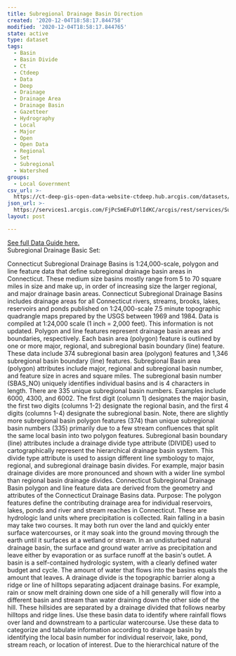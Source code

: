 ```yaml
---
title: Subregional Drainage Basin Direction
created: '2020-12-04T18:58:17.844758'
modified: '2020-12-04T18:58:17.844765'
state: active
type: dataset
tags:
  - Basin
  - Basin Divide
  - Ct
  - Ctdeep
  - Data
  - Deep
  - Drainage
  - Drainage Area
  - Drainage Basin
  - Gazetteer
  - Hydrography
  - Local
  - Major
  - Open
  - Open Data
  - Regional
  - Set
  - Subregional
  - Watershed
groups:
  - Local Government
csv_url: >-
  https://ct-deep-gis-open-data-website-ctdeep.hub.arcgis.com/datasets/66de3e3bf63e456ba32c12643f0d8bdc_2.csv?outSR=%7B%22latestWkid%22%3A2234%2C%22wkid%22%3A102656%7D
json_url: >-
  https://services1.arcgis.com/FjPcSmEFuDYlIdKC/arcgis/rest/services/Subregional_Drainage_Basin_Set/FeatureServer/2
layout: post

---
```

<div><a href='https://cteco.uconn.edu/guides/Subregional_Basin.htm' rel='nofollow ugc' target='_blank'>See full Data Guide here.</a><br /></div>Subregional Drainage Basic Set:

Connecticut Subregional Drainage Basins is 1:24,000-scale, polygon and line feature data that define subregional drainage basin areas in Connecticut. These medium size basins mostly range from 5 to 70 square miles in size and make up, in order of increasing size the larger regional, and major drainage basin areas. Connecticut Subregional Drainage Basins includes drainage areas for all Connecticut rivers, streams, brooks, lakes, reservoirs and ponds published on 1:24,000-scale 7.5 minute topographic quadrangle maps prepared by the USGS between 1969 and 1984. Data is compiled at 1:24,000 scale (1 inch = 2,000 feet). This information is not updated.
Polygon and line features represent drainage basin areas and boundaries, respectively. Each basin area (polygon) feature is outlined by one or more major, regional, and subregional basin boundary (line) feature. These data include 374 subregional basin area (polygon) features and 1,346 subregional basin boundary (line) features.
Subregional Basin area (polygon) attributes include major, regional and subregional basin number, and feature size in acres and square miles. The subregional basin number (SBAS_NO) uniquely identifies individual basins and is 4 characters in length. There are 335 unique subregional basin numbers. Examples include 6000, 4300, and 6002. The first digit (column 1) designates the major basin, the first two digits (columns 1-2) designate the regional basin, and the first 4 digits (columns 1-4) designate the subregional basin. Note, there are slightly more subregional basin polygon features (374) than unique subregional basin numbers (335) primarily due to a few stream confluences that split the same local basin into two polygon features.
Subregional basin boundary (line) attributes include a drainage divide type attribute (DIVIDE) used to cartographically represent the hierarchical drainage basin system. This divide type attribute is used to assign different line symbology to major, regional, and subregional drainage basin divides. For example, major basin drainage divides are more pronounced and shown with a wider line symbol than regional basin drainage divides.
Connecticut Subregional Drainage Basin polygon and line feature data are derived from the geometry and attributes of the Connecticut Drainage Basins data.
Purpose: The polygon features define the contributing drainage area for individual reservoirs, lakes, ponds and river and stream reaches in Connecticut. These are hydrologic land units where precipitation is collected. Rain falling in a basin may take two courses. It may both run over the land and quickly enter surface watercourses, or it may soak into the ground moving through the earth until it surfaces at a wetland or stream. In an undisturbed natural drainage basin, the surface and ground water arrive as precipitation and leave either by evaporation or as surface runoff at the basin's outlet. A basin is a self-contained hydrologic system, with a clearly defined water budget and cycle. The amount of water that flows into the basins equals the amount that leaves. A drainage divide is the topographic barrier along a ridge or line of hilltops separating adjacent drainage basins. For example, rain or snow melt draining down one side of a hill generally will flow into a different basin and stream than water draining down the other side of the hill. These hillsides are separated by a drainage divided that follows nearby hilltops and ridge lines.
Use these basin data to identify where rainfall flows over land and downstream to a particular watercourse. Use these data to categorize and tabulate information according to drainage basin by identifying the local basin number for individual reservoir, lake, pond, stream reach, or location of interest. Due to the hierarchical nature of the
